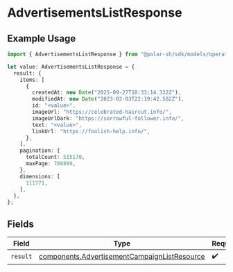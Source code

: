 # AdvertisementsListResponse

## Example Usage

```typescript
import { AdvertisementsListResponse } from "@polar-sh/sdk/models/operations/advertisementslist.js";

let value: AdvertisementsListResponse = {
  result: {
    items: [
      {
        createdAt: new Date("2025-09-27T18:33:14.332Z"),
        modifiedAt: new Date("2023-02-03T22:19:42.582Z"),
        id: "<value>",
        imageUrl: "https://celebrated-haircut.info/",
        imageUrlDark: "https://sorrowful-follower.info/",
        text: "<value>",
        linkUrl: "https://foolish-help.info/",
      },
    ],
    pagination: {
      totalCount: 515170,
      maxPage: 708899,
    },
    dimensions: [
      111771,
    ],
  },
};
```

## Fields

| Field                                                                                                        | Type                                                                                                         | Required                                                                                                     | Description                                                                                                  |
| ------------------------------------------------------------------------------------------------------------ | ------------------------------------------------------------------------------------------------------------ | ------------------------------------------------------------------------------------------------------------ | ------------------------------------------------------------------------------------------------------------ |
| `result`                                                                                                     | [components.AdvertisementCampaignListResource](../../models/components/advertisementcampaignlistresource.md) | :heavy_check_mark:                                                                                           | N/A                                                                                                          |